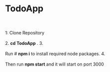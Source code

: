 # TodoApp 

<br></br>
1: Clone Repository 
<br> </br>
2. **cd TodoApp** .
3. <br></br> Run # **npm i** to install required node packages.
4. <br></br> Then run **npm start** and it will start on port 3000


